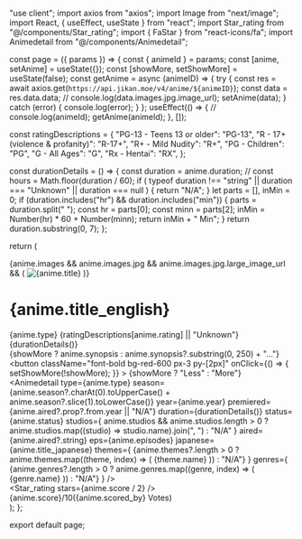 "use client";
import axios from "axios";
import Image from "next/image";
import React, { useEffect, useState } from "react";
import Star_rating from "@/components/Star_rating";
import { FaStar } from "react-icons/fa";
import Animedetail from "@/components/Animedetail";

const page = ({ params }) => {
  const { animeId } = params;
  const [anime, setAnime] = useState({});
  const [showMore, setShowMore] = useState(false);
  const getAnime = async (animeID) => {
    try {
      const res = await axios.get(`https://api.jikan.moe/v4/anime/${animeID}`);
      const data = res.data.data;
      // console.log(data.images.jpg.image_url);
      setAnime(data);
    } catch (error) {
      console.log(error);
    }
  };
  useEffect(() => {
    // console.log(animeId);
    getAnime(animeId);
  }, []);

  const ratingDescriptions = {
    "PG-13 - Teens 13 or older": "PG-13",
    "R - 17+ (violence & profanity)": "R-17+",
    "R+ - Mild Nudity": "R+",
    "PG - Children": "PG",
    "G - All Ages": "G",
    "Rx - Hentai": "RX",
  };

  const durationDetails = () => {
    const duration = anime.duration;
    // const hours = Math.floor(duration / 60);
    if (
      typeof duration !== "string" ||
      duration === "Unknown" ||
      duration === null
    ) {
      return "N/A";
    }
    let parts = [],
      inMin = 0;
    if (duration.includes("hr") && duration.includes("min")) {
      parts = duration.split(" ");
      const hr = parts[0];
      const minn = parts[2];
      inMin = Number(hr) * 60 + Number(minn);
      return inMin + " Min";
    }
    return duration.substring(0, 7);
  };

  return (
    <div className="w-screen p-6 lg:px-10 xl:px-28 lg:py-10">
      <div key={anime.mal_id} className="flex items-center justify-center">
        <div className="w-full h-auto grid grid-cols-[10rem_1fr] grid-rows-2 lg:grid-cols-[16rem_minmax(500px,_1fr)_200px] xl:grid-cols-[22rem_minmax(500px,_1fr)_200px] lg:grid-rows-1 ">
          <div className="w-[7rem] lg:w-[12rem] xl:w-[19rem] h-auto col-span-1 row-span-1">
            {anime.images &&
              anime.images.jpg &&
              anime.images.jpg.large_image_url && (
                <Image
                  src={anime.images.jpg.large_image_url}
                  width={200}
                  height={200}
                  className="w-full rounded-[0.6rem]"
                  alt={anime.title}
                />
              )}
          </div>
          <div className="text-sm lg:pr-10 row-start-2 col-span-2 lg:row-start-1 lg:col-start-2 lg:col-span-1 grid grid-cols-1 grid-rows-2">
            <div>
              <h1 className="text-start text-2xl">{anime.title_english}</h1>
              <div className="flex items-center justify-start space-x-3">
                <span className="bg-red-600 px-3 rounded-[2px] py-[2px]">
                  {anime.type}
                </span>
                <span className="border-gray-600/60 border-solid border px-3 rounded-[2px] py-[2px]">
                  {ratingDescriptions[anime.rating] || "Unknown"}
                </span>
                <span className="bg-[#262626] px-3 rounded-[2px] py-[2px]">
                  {durationDetails()}
                </span>
              </div>
              <span>
                {showMore
                  ? anime.synopsis
                  : anime.synopsis?.substring(0, 250) + "..."}
                <button
                  className="font-bold bg-red-600 px-3 py-[2px]"
                  onClick={() => {
                    setShowMore(!showMore);
                  }}
                >
                  {showMore ? "Less" : "More"}
                </button>
              </span>
            </div>
            <div>
              <Animedetail
                type={anime.type}
                season={anime.season?.charAt(0).toUpperCase() + anime.season?.slice(1).toLowerCase()}
                year={anime.year}
                premiered={anime.aired?.prop?.from.year || "N/A"}
                duration={durationDetails()}
                status={anime.status}
                studios={
                  anime.studios && anime.studios.length > 0
                    ? anime.studios.map((studio) => studio.name).join(", ")
                    : "N/A"
                }
                aired={anime.aired?.string}
                eps={anime.episodes}
                japanese={anime.title_japanese}
                themes={
                  <span className="flex items-center justify-start gap-2">
                    {anime.themes?.length > 0
                      ? anime.themes.map((theme, index) => (
                          <span
                            key={index}
                            className="bg-[#212121] min-w-24 flex items-center justify-center px-2 py-1 rounded-md"
                          >
                            {theme.name}
                          </span>
                        ))
                      : "N/A"}
                  </span>
                }
                genres={
                  <span className="flex items-center justify-center gap-2">
                    {anime.genres?.length > 0
                      ? anime.genres.map((genre, index) => (
                          <span
                            key={index}
                            className="border border-gray-300 px-2 py-1 rounded-md"
                          >
                            {genre.name}
                          </span>
                        ))
                      : "N/A"}
                  </span>
                }
              />
            </div>
          </div>
          <div className="w-full md:w-[30rem] lg:w-full max-h-24 col-span-1 row-span-1 border-gray-500 border flex items-center justify-center flex-col gap-y-2 rounded-[2px] py-[2px]">
            <Star_rating stars={anime.score / 2} />
            <span className="h-[1px] w-full bg-gray-500"></span>
            <span className="flex text-gray-500 items-center justify-center">
              <FaStar />
              {anime.score}/10({anime.scored_by} Votes)
            </span>
          </div>
        </div>
      </div>
    </div>
  );
};

export default page;
